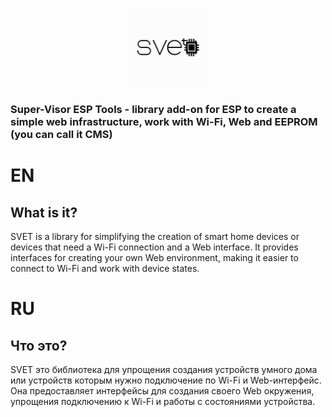 <p align="center">
<img src="https://github.com/Lisoveliy/SVET/blob/master/logo.png?raw=true" alt="logotype: SVET" width="25%" height="25%"/>
</p>

### Super-Visor ESP Tools - library add-on for ESP to create a simple web infrastructure, work with Wi-Fi, Web and EEPROM (you can call it CMS)
  
# EN

## What is it?

SVET is a library for simplifying the creation of smart home devices or devices that need a Wi-Fi connection and a Web interface. It provides interfaces for creating your own Web environment, making it easier to connect to Wi-Fi and work with device states.

# RU

## Что это?

SVET это библиотека для упрощения создания устройств умного дома или устройств которым нужно подключение по Wi-Fi и Web-интерфейс. Она предоставляет интерфейсы для создания своего Web окружения, упрощения подключению к Wi-Fi и работы с состояниями устройства.
